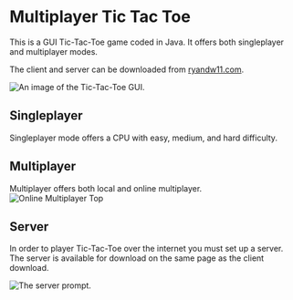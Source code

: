 # Multiplayer Tic Tac Toe
This is a GUI Tic-Tac-Toe game coded in Java. It offers both singleplayer and multiplayer modes.

The client and server can be downloaded from [ryandw11.com](https://www.ryandw11.com/project/tictactoe).

![An image of the Tic-Tac-Toe GUI.](https://img.ryandw11.com/raw/qndqj7cpb.png)
  
## Singleplayer
Singleplayer mode offers a CPU with easy, medium, and hard difficulty.

## Multiplayer
Multiplayer offers both local and online multiplayer.
![Online Multiplayer Top](https://img.ryandw11.com/raw/qndmy7v9n.png)

## Server
In order to player Tic-Tac-Toe over the internet you must set up a server.
The server is available for download on the same page as the client download.

![The server prompt.](https://img.ryandw11.com/raw/qndjq3b92.png)